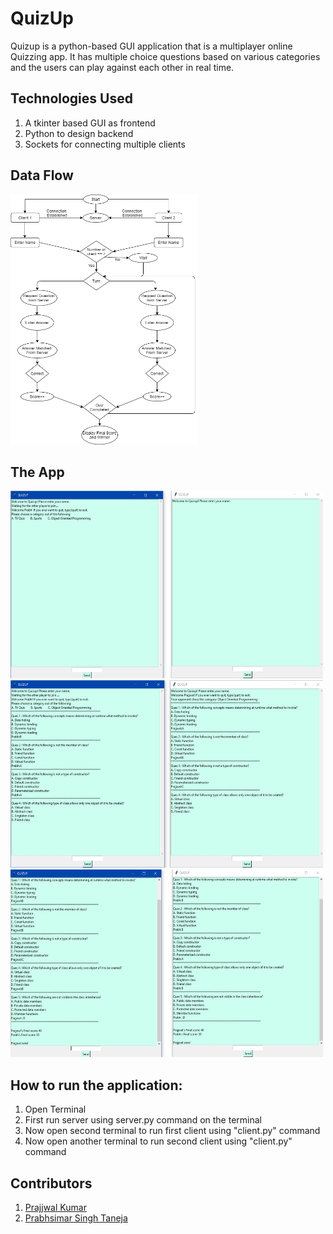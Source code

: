 # QuizUp
Quizup is a python-based GUI application that is a multiplayer online Quizzing app. It has multiple choice questions based on various categories and the users can play against each other in real time.

## Technologies Used
1.  A tkinter based GUI as frontend
2.  Python to design backend
3.  Sockets for connecting multiple clients

## Data Flow 
<img src="https://github.com/Prajjwalkr1999/Quizup/blob/master/images/data%20flow.png?raw=true" width="300" height = "400">

## The App
<img src="https://github.com/Prajjwalkr1999/Quizup/blob/master/images/app1.jpg?raw=true" width="500" height = "300">
<img src="https://github.com/Prajjwalkr1999/Quizup/blob/master/images/app2.jpg?raw=true" width="500" height = "300">
<img src="https://github.com/Prajjwalkr1999/Quizup/blob/master/images/app3.jpg?raw=true" width="500" height = "300">

##  How to run the application:
1. Open Terminal
2. First run server using server.py command on the terminal
3. Now open second terminal to run first client using "client.py" command
4. Now open another terminal to run second client using "client.py" command

## Contributors 
1. [Prajjwal Kumar](https://github.com/Prajjwalkr1999)
2. [Prabhsimar Singh Taneja](https://github.com/prabhsimar100)

